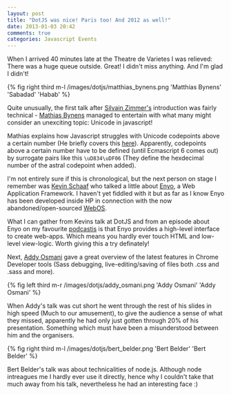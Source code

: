 ```yaml
---
layout: post
title: "DotJS was nice! Paris too! And 2012 as well!"
date: 2013-01-03 20:42
comments: true
categories: Javascript Events
---
```


When I arrived 40 minutes late at the Theatre de Varietes I was relieved: There was a huge queue outside. Great! I didn't miss anything. And I'm glad I didn't!

{% fig right third m-l /images/dotjs/matthias_bynens.png 'Matthias Bynens' 'Sabadad' 'Habab' %}

Quite unusually, the first talk after [Silvain Zimmer's](http://twitter.com/sylvinus "Silvain Zimmer's Twitter") introduction was fairly technical - [Mathias Bynens](http://twitter.com/mathias "Mathias Bynens Twitter") managed to entertain with what many might consider an unexciting topic: Unicode in javascript!

Mathias explains how Javascript struggles with Unicode codepoints above a certain number (He briefly covers this [here](http://mathiasbynens.be/notes/javascript-escapes#unicode)). Apparently, codepoints above a certain number have to be defined (until Ecmascript 6 comes out) by surrogate pairs like this `\uD834\uDF06` (They define the hexdecimal number of the astral codepoint when added).

I'm not entirely sure if this is chronological, but the next person on stage I remember was [Kevin Schaaf](https://twitter.com/kevinpschaaf "Kevin Schaaf's Twitter") who talked a little about [Enyo](http://enyojs.com/ "Enyo Web Application Framework"), a Web Application Framework. I haven't yet fiddled with it but as far as I know Enyo has been developed inside HP in connection with the now abandoned/open-sourced [WebOS](http://www.openwebosproject.org/ "Web OS"). 

What I can gather from Kevins talk at DotJS and from an episode about Enyo on my favourite [podcastis](http://javascriptjabber.com/ "Javascript Jabber Podcast") is that Enyo provides a high-level interface to create web-apps. Which means you hardly ever touch HTML and low-level view-logic. Worth giving this a try definately!

Next, [Addy Osmani](https://twitter.com/addyosmani "Addy Osmani's Twitter") gave a great overview of the latest features in Chrome Developer tools (Sass debugging, live-editing/saving of files both .css and .sass and more). 

{% fig left third m-r /images/dotjs/addy_osmani.png 'Addy Osmani' 'Addy Osmani' %}

When Addy's talk was cut short he went through the rest of his slides in high speed (Much to our amusement), to give the audience a sense of what they missed, apparently he had only just gotten through 20% of his presentation. Something which must have been a misunderstood between him and the organisers.

{% fig right third m-l /images/dotjs/bert_belder.png 'Bert Belder' 'Bert Belder' %}

Bert Belder's talk was about technicalities of node.js. Although node intreagues me I hardly ever use it directly, hence why I couldn't take that much away from his talk, nevertheless he had an interesting face :)




